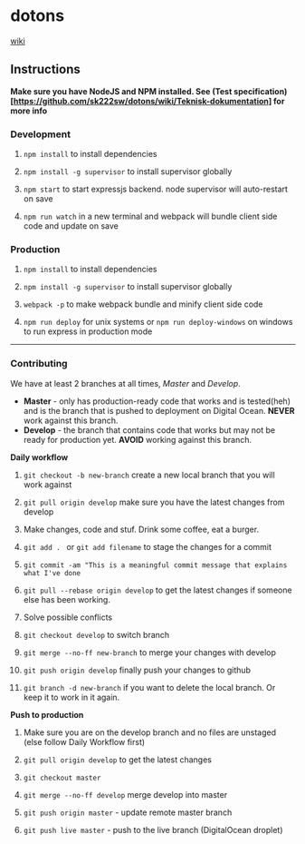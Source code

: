 # dotons

[wiki](https://github.com/sk222sw/dotons/wiki)

## Instructions


**Make sure you have NodeJS and NPM installed. See (Test specification)[https://github.com/sk222sw/dotons/wiki/Teknisk-dokumentation] for more info**


### Development

1. `npm install` to install dependencies
 
2. `npm install -g supervisor` to install supervisor globally

3. `npm start` to start expressjs backend. node supervisor will auto-restart on save

4. `npm run watch` in a new terminal and webpack will bundle client side code and update on save


### Production

1. `npm install` to install dependencies

2. `npm install -g supervisor` to install supervisor globally

3. `webpack -p` to make webpack bundle and minify client side code

4. `npm run deploy` for unix systems or `npm run deploy-windows` on windows to run express in production mode

***

### Contributing
We have at least 2 branches at all times, *Master* and *Develop*.  
* **Master** - only has production-ready code that works and is tested(heh) and is the branch that is pushed to deployment on Digital Ocean. **NEVER** work against this branch.   
* **Develop** - the branch that contains code that works but may not be ready for production yet. **AVOID** working against this branch. 

**Daily workflow**

1. `git checkout -b new-branch` create a new local branch that you will work against  

2. `git pull origin develop` make sure you have the latest changes from develop  

3. Make changes, code and stuf. Drink some coffee, eat a burger.  

4. `git add . ` or `git add filename` to stage the changes for a commit  

5. `git commit -am "This is a meaningful commit message that explains what I've done`

6. `git pull --rebase origin develop` to get the latest changes if someone else has been working.

7. Solve possible conflicts

8. `git checkout develop` to switch branch

9. `git merge --no-ff new-branch` to merge your changes with develop

10. `git push origin develop` finally push your changes to github

11. `git branch -d new-branch` if you want to delete the local branch. Or keep it to work in it again.


**Push to production**

1. Make sure you are on the develop branch and no files are unstaged (else follow Daily Workflow first)

2. `git pull origin develop` to get the latest changes

3. `git checkout master` 

4. `git merge --no-ff develop` merge develop into master

5. `git push origin master` - update remote master branch

6. `git push live master` - push to the live branch (DigitalOcean droplet) 







